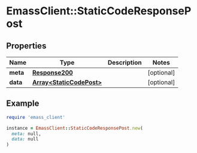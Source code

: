 # EmassClient::StaticCodeResponsePost

## Properties

| Name | Type | Description | Notes |
| ---- | ---- | ----------- | ----- |
| **meta** | [**Response200**](Response200.md) |  | [optional] |
| **data** | [**Array&lt;StaticCodePost&gt;**](StaticCodePost.md) |  | [optional] |

## Example

```ruby
require 'emass_client'

instance = EmassClient::StaticCodeResponsePost.new(
  meta: null,
  data: null
)
```

